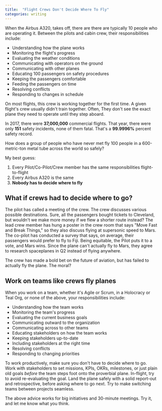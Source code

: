```yaml
---
title:  "Flight Crews Don't Decide Where To Fly"
categories: writing
---
```


When the Airbus A320, takes off, there are there are typically 10 people who are operating it. Between the pilots and cabin crew, their responsibilities include:

- Understanding how the plane works
- Monitoring the flight's progress
- Evaluating the weather conditions
- Communicating with operators on the ground
- Communicating with other planes
- Educating 100 passengers on safety procedures
- Keeping the passengers comfortable
- Feeding the passengers on time
- Resolving conflicts
- Responding to changes in schedule

On most flights, this crew is working together for the first time. A given flight's crew usually didn't train together. Often, They don't see the exact plane they need to operate until they step aboard.

In 2017, there were **37,000,000** commercial flights. That year, there were only **151** safety incidents, none of them fatal. That's a **99.9996%** percent safety record.

How does a group of people who have never met fly 100 people in a 600-metric-ton metal tube across the world so safely?

My best guess:
1. Every Pilot/Co-Pilot/Crew member has the same responsibilities flight-to-flight
2. Every Airbus A320 is the same
3. **Nobody has to decide where to fly**

## What if crews had to decide where to go?

The pilot has called a meeting of the crew. The crew discusses various possible destinations. Sure, all the passengers bought tickets to Cleveland, but wouldn't we make more money if we flew a shorter route instead? The lead crew member has hung a poster in the crew room that says "Move Fast and Break Things," so they also discuss flying at supersonic speed to Mars. The co-pilot has conducted a survey that says, on average, their passengers would prefer to fly to Fiji. Being equitable, the Pilot puts it to a vote, and Mars wins. Since the plane can't actually fly to Mars, they agree to research spaceplanes in Q2 instead of flying anywhere.

The crew has made a bold bet on the future of aviation, but has failed to actually fly the plane. The moral?

## Work on teams like crews fly planes

When you work on a team, whether it's Agile or Scrum, in a Holocracy or Teal Org, or none of the above, your responsibilities include:

- Understanding how the team works
- Monitoring the team's progress
- Evaluating the current business goals
- Communicating outward to the organization
- Communicating across to other teams
- Educating stakeholders on how the team works
- Keeping stakeholders up-to-date
- Including stakeholders at the right time
- Resolving conflicts
- Responding to changing priorities

To work productively, make sure you don't have to decide where to go. Work with stakeholders to set missions, KPIs, OKRs, milestones, or just plain old goals _before_ the team steps foot onto the proverbial plane. In-flight, try to avoid re-evaluating the goal. Land the plane safely with a solid report-out and retrospective, before asking where to go next. Try to make switching teams between projects seamless.

The above advice works for big initiatives and 30-minute meetings. Try it, and let me know what you think.